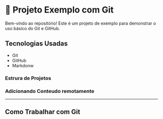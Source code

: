 # 🚀 Projeto Exemplo com Git

Bem-vindo ao repositório! Este é um projeto de exemplo para demonstrar o uso básico do Git e GitHub.

## Tecnologias Usadas

- Git
- GitHub
- Markdonw


### Estrura de Projetos

### Adicionando Conteudo remotamente

---

## Como Trabalhar com Git

